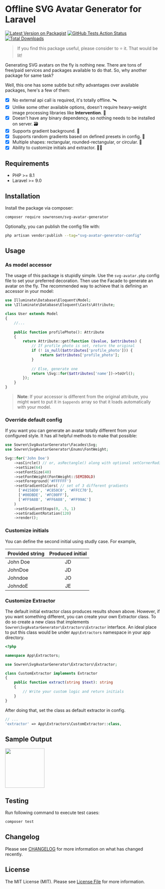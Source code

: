 # Offline SVG Avatar Generator for Laravel

[![Latest Version on Packagist](https://img.shields.io/packagist/v/sowrensen/svg-avatar-generator.svg)](https://packagist.org/packages/sowrensen/svg-avatar-generator)
[![GitHub Tests Action Status](https://img.shields.io/github/actions/workflow/status/sowrensen/svg-avatar-generator/run-tests.yml?branch=main&label=Tests)](https://github.com/sowrensen/svg-avatar-generator/actions?query=workflow%3ATests+branch%3Amain)
[![Total Downloads](https://img.shields.io/packagist/dt/sowrensen/svg-avatar-generator.svg)](https://packagist.org/packages/sowrensen/svg-avatar-generator)

> If you find this package useful, please consider to ⭐ it. That would be lit!

Generating SVG avatars on the fly is nothing new. There are tons of free/paid services and packages available to do that. So, why
another package for same task?

Well, this one has some subtle but nifty advantages over available packages, here's a few of them:

- [x] No external api call is required, it's totally offline. 🛰️
- [x] Unlike some other available options, doesn't require heavy-weight image processing libraries like **Intervention**.
  🧺
- [x] Doesn't have any binary dependency, so nothing needs to be installed on server. 🗃️
- [x] Supports gradient background. 🦜
- [x] Supports random gradients based on defined presets in config. 🦚
- [x] Multiple shapes: rectangular, rounded-rectangular, or circular. 💎
- [x] Ability to customize initials and extractor. ✍🏼

## Requirements

- PHP >= 8.1
- Laravel >= 9.0

## Installation

Install the package via composer:

```bash
composer require sowrensen/svg-avatar-generator
```

Optionally, you can publish the config file with:

```bash
php artisan vendor:publish --tag="svg-avatar-generator-config"
```

## Usage

### As model accessor

The usage of this package is stupidly simple. Use the `svg-avatar.php` config file to set your preferred decoration.
Then use the Facade to generate an avatar on the fly. The recommended way to achieve that is defining an accessor in
your model:

```php
use Illuminate\Database\Eloquent\Model;
use \Illuminate\Database\Eloquent\Casts\Attribute;

class User extends Model
{
    //...
    
    public function profilePhoto(): Attribute
    {
        return Attribute::get(function ($value, $attributes) {
            // If profile photo is set, return the original
            if (! is_null($attributes['profile_photo'])) {
                return $attributes['profile_photo'];
            }
            
            // Else, generate one
            return \Svg::for($attributes['name'])->toUrl();
        });
    }
}
```

> **Note**: If your accessor is different from the original attribute, you might want to put it in `$appends` array so
> that it loads automatically with your model.

### Override default config

If you want you can generate an avatar totally different from your configured style. It has all helpful methods to make
that possible:

```php
use Sowren\SvgAvatarGenerator\Facades\Svg;
use Sowren\SvgAvatarGenerator\Enums\FontWeight;

Svg::for('John Doe')
    ->asCircle() // or, asRectangle() along with optional setCornerRadius($radius) method
    ->setSize(64)
    ->setFontSize(40)
    ->setFontWeight(FontWeight::SEMIBOLD)
    ->setForeground('#FFFFFF')
    ->setGradientColors( // set of 3 different gradients
      ['#4158D0', '#C850C0', '#FFCC70'], 
      ['#00DBDE', '#FC00FF'], 
      ['#FF9A8B', '#FF6A88', '#FF99AC']
    )
    ->setGradientStops(0, .5, 1)
    ->setGradientRotation(120)
    ->render();
```

### Customize initials

You can define the second initial using studly case. For example,

| Provided string | Produced initial |
|-----------------|:----------------:|
| John Doe        |        JD        |
| JohnDoe         |        JD        |
| Johndoe         |        JO        |
| JohndoE         |        JE        |

### Customize Extractor

The default initial extractor class produces results shown above. However, if you want something different, you can create your own Extractor class. To do so create a new class that implements `Sowren\SvgAvatarGenerator\Extractors\Extractor` interface. An ideal place to put this class would be under `App\Extractors` namespace in your app directory.

```php
<?php

namespace App\Extractors;

use Sowren\SvgAvatarGenerator\Extractors\Extractor;

class CustomExtractor implements Extractor
{
    public function extract(string $text): string
    {
        // Write your custom logic and return initials
    }
}
```

After doing that, set the class as default extractor in config.

```php
// ...
'extractor' => App\Extractors\CustomExtractor::class,
```

## Sample Output

<img src="https://user-images.githubusercontent.com/13097375/221879852-b8283a4a-f3ff-42a9-b37a-07cbc9bd0afe.png" height="128"/>


## Testing

Run following command to execute test cases:

```bash
composer test
```

## Changelog

Please see [CHANGELOG](CHANGELOG.md) for more information on what has changed recently.

## License

The MIT License (MIT). Please see [License File](LICENSE.md) for more information.
